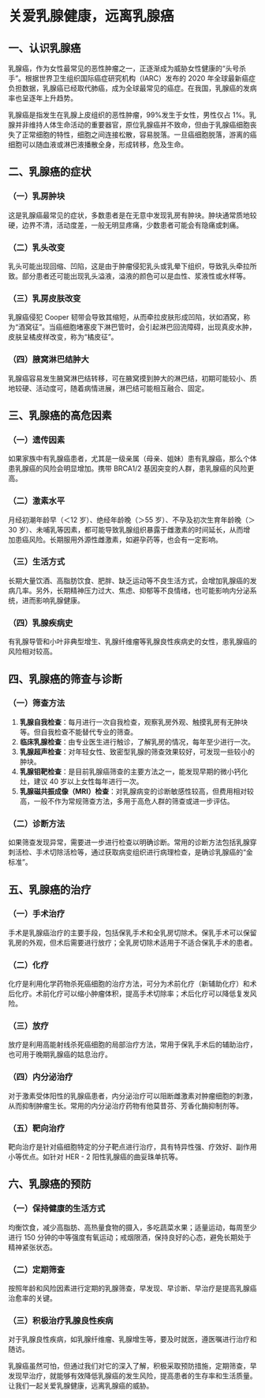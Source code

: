 # 关爱乳腺健康，远离乳腺癌

## 一、认识乳腺癌
乳腺癌，作为女性最常见的恶性肿瘤之一，正逐渐成为威胁女性健康的“头号杀手”。根据世界卫生组织国际癌症研究机构（IARC）发布的 2020 年全球最新癌症负担数据，乳腺癌已经取代肺癌，成为全球最常见的癌症。在我国，乳腺癌的发病率也呈逐年上升趋势。

乳腺癌是指发生在乳腺上皮组织的恶性肿瘤，99%发生于女性，男性仅占 1%。乳腺并非维持人体生命活动的重要器官，原位乳腺癌并不致命，但由于乳腺癌细胞丧失了正常细胞的特性，细胞之间连接松散，容易脱落。一旦癌细胞脱落，游离的癌细胞可以随血液或淋巴液播散全身，形成转移，危及生命。

## 二、乳腺癌的症状
### （一）乳房肿块
这是乳腺癌最常见的症状，多数患者是在无意中发现乳房有肿块。肿块通常质地较硬，边界不清，活动度差，一般无明显疼痛，少数患者可能会有隐痛或刺痛。

### （二）乳头改变
乳头可能出现回缩、凹陷，这是由于肿瘤侵犯乳头或乳晕下组织，导致乳头牵拉所致。部分患者还可能出现乳头溢液，溢液的颜色可以是血性、浆液性或水样等。

### （三）乳房皮肤改变
乳腺癌侵犯 Cooper 韧带会导致其缩短，从而牵拉皮肤形成凹陷，状如酒窝，称为“酒窝征”。当癌细胞堵塞皮下淋巴管时，会引起淋巴回流障碍，出现真皮水肿，皮肤呈橘皮样改变，称为“橘皮征”。

### （四）腋窝淋巴结肿大
乳腺癌容易发生腋窝淋巴结转移，可在腋窝摸到肿大的淋巴结，初期可能较小、质地较硬、活动度可，随着病情进展，淋巴结可能相互融合、固定。

## 三、乳腺癌的高危因素
### （一）遗传因素
如果家族中有乳腺癌患者，尤其是一级亲属（母亲、姐妹）患有乳腺癌，那么个体患乳腺癌的风险会明显增加。携带 BRCA1/2 基因突变的人群，患乳腺癌的风险更高。

### （二）激素水平
月经初潮年龄早（＜12 岁）、绝经年龄晚（＞55 岁）、不孕及初次生育年龄晚（＞30 岁）、未哺乳等因素，都可能导致乳腺组织暴露于雌激素的时间延长，从而增加患癌风险。长期服用外源性雌激素，如避孕药等，也会有一定影响。

### （三）生活方式
长期大量饮酒、高脂肪饮食、肥胖、缺乏运动等不良生活方式，会增加乳腺癌的发病几率。另外，长期精神压力过大、焦虑、抑郁等不良情绪，也可能影响内分泌系统，进而影响乳腺健康。

### （四）乳腺疾病史
有乳腺导管和小叶非典型增生、乳腺纤维瘤等乳腺良性疾病史的女性，患乳腺癌的风险相对较高。

## 四、乳腺癌的筛查与诊断
### （一）筛查方法
1. **乳腺自我检查**：每月进行一次自我检查，观察乳房外观、触摸乳房有无肿块等。但自我检查不能替代专业的筛查。
2. **临床乳腺检查**：由专业医生进行触诊，了解乳房的情况，每年至少进行一次。
3. **乳腺超声检查**：对年轻女性、致密型乳腺的筛查效果较好，可发现一些较小的肿块。
4. **乳腺钼靶检查**：是目前乳腺癌筛查的主要方法之一，能发现早期的微小钙化灶，建议 40 岁以上女性每年进行一次。
5. **乳腺磁共振成像（MRI）检查**：对乳腺病变的诊断敏感性较高，但费用相对较高，一般不作为常规筛查方法，多用于高危人群的筛查或进一步评估。

### （二）诊断方法
如果筛查发现异常，需要进一步进行检查以明确诊断。常用的诊断方法包括乳腺穿刺活检、手术切除活检等，通过获取病变组织进行病理检查，是确诊乳腺癌的“金标准”。

## 五、乳腺癌的治疗
### （一）手术治疗
手术是乳腺癌治疗的主要手段，包括保乳手术和全乳房切除术。保乳手术可以保留乳房的外观，但术后需要进行放疗；全乳房切除术适用于不适合保乳手术的患者。

### （二）化疗
化疗是利用化学药物杀死癌细胞的治疗方法，可分为术前化疗（新辅助化疗）和术后化疗。术前化疗可以缩小肿瘤体积，提高手术切除率；术后化疗可以降低复发风险。

### （三）放疗
放疗是利用高能射线杀死癌细胞的局部治疗方法，常用于保乳手术后的辅助治疗，也可用于晚期乳腺癌的姑息治疗。

### （四）内分泌治疗
对于激素受体阳性的乳腺癌患者，内分泌治疗可以阻断雌激素对肿瘤细胞的刺激，从而抑制肿瘤生长。常用的内分泌治疗药物有他莫昔芬、芳香化酶抑制剂等。

### （五）靶向治疗
靶向治疗是针对癌细胞特定的分子靶点进行治疗，具有特异性强、疗效好、副作用小等优点。如针对 HER - 2 阳性乳腺癌的曲妥珠单抗等。

## 六、乳腺癌的预防
### （一）保持健康的生活方式
均衡饮食，减少高脂肪、高热量食物的摄入，多吃蔬菜水果；适量运动，每周至少进行 150 分钟的中等强度有氧运动；戒烟限酒，保持良好的心态，避免长期处于精神紧张状态。

### （二）定期筛查
按照年龄和风险因素进行定期的乳腺筛查，早发现、早诊断、早治疗是提高乳腺癌治愈率的关键。

### （三）积极治疗乳腺良性疾病
对于乳腺良性疾病，如乳腺纤维瘤、乳腺增生等，要及时就医，遵医嘱进行治疗和随访。

乳腺癌虽然可怕，但通过我们对它的深入了解，积极采取预防措施，定期筛查，早发现早治疗，就能够有效降低乳腺癌的发生风险，提高患者的生存率和生活质量。让我们一起关爱乳腺健康，远离乳腺癌的威胁。 